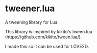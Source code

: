 # tweener.lua

A tweening library for Lua.

This library is inspired by kikito's tween.lua (https://github.com/kikito/tween.lua/).

I made this so it can be used for LÖVE2D.
